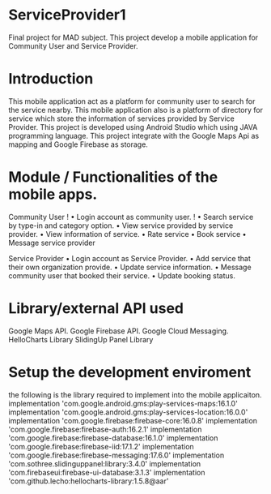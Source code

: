 # ServiceProvider1
Final project for MAD subject. This project develop a mobile application for Community User and Service Provider.

# Introduction
This mobile application act as a platform for community user to search for the service nearby. This mobile application also is a platform of directory for service which store the information of services provided by Service Provider.
This project is developed using Android Studio which using JAVA programming language. This project integrate with the Google Maps Api as mapping and Google Firebase as storage.

# Module / Functionalities of the mobile apps.
Community User
!
•	Login account as community user.
!
•	Search service by type-in and category option.
•	View service provided by service provider.
•	View information of service.
•	Rate service
•	Book service
•	Message service provider

Service Provider
•	Login account as Service Provider.
•	Add service that their own organization provide.
•	Update service information.
•	Message community user that booked their service.
•	Update booking status.


# Library/external API used
Google Maps API.
Google Firebase API.
Google Cloud Messaging.
HelloCharts Library
SlidingUp Panel Library

# Setup the development enviroment
the following is the library required to implement into the mobile applicaiton. 
  implementation 'com.google.android.gms:play-services-maps:16.1.0'
  implementation 'com.google.android.gms:play-services-location:16.0.0'
  implementation 'com.google.firebase:firebase-core:16.0.8'
  implementation 'com.google.firebase:firebase-auth:16.2.1'
  implementation 'com.google.firebase:firebase-database:16.1.0'
  implementation 'com.google.firebase:firebase-iid:17.1.2'
  implementation 'com.google.firebase:firebase-messaging:17.6.0'
  implementation 'com.sothree.slidinguppanel:library:3.4.0'
  implementation 'com.firebaseui:firebase-ui-database:3.1.3'
  implementation 'com.github.lecho:hellocharts-library:1.5.8@aar'
